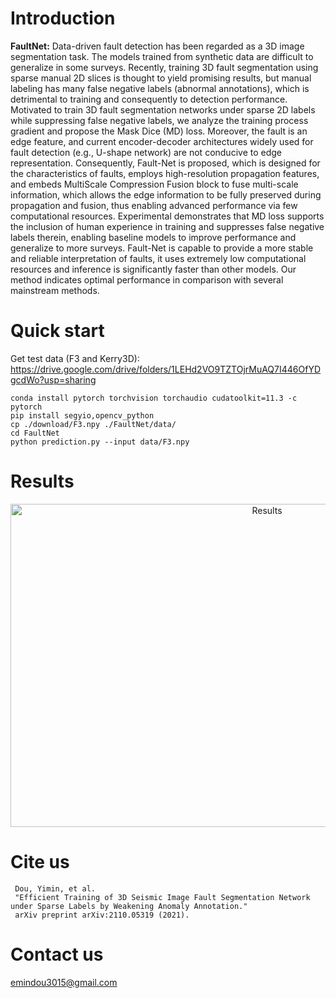 # Introduction

**FaultNet:**
Data-driven fault detection has been regarded as a 3D image segmentation task. The models trained from synthetic data are difficult to generalize in some surveys. Recently, training 3D fault segmentation using sparse manual 2D slices is thought to yield promising results, but manual labeling has many false negative labels (abnormal annotations), which is detrimental to training and consequently to detection performance. Motivated to train 3D fault segmentation networks under sparse 2D labels while suppressing false negative labels, we analyze the training process gradient and propose the Mask Dice (MD) loss. Moreover, the fault is an edge feature, and current encoder-decoder architectures widely used for fault detection (e.g., U-shape network) are not conducive to edge representation. Consequently, Fault-Net is proposed, which is designed for the characteristics of faults, employs high-resolution propagation features, and embeds MultiScale Compression Fusion block to fuse multi-scale information, which allows the edge information to be fully preserved during propagation and fusion, thus enabling advanced performance via few computational resources. Experimental demonstrates that MD loss supports the inclusion of human experience in training and suppresses false negative labels therein, enabling baseline models to improve performance and generalize to more surveys. Fault-Net is capable to provide a more stable and reliable interpretation of faults, it uses extremely low computational resources and inference is significantly faster than other models. Our method indicates optimal performance in comparison with several mainstream methods.

# Quick start
Get test data (F3 and Kerry3D): https://drive.google.com/drive/folders/1LEHd2VO9TZTOjrMuAQ7I446OfYDgcdWo?usp=sharing
    
    conda install pytorch torchvision torchaudio cudatoolkit=11.3 -c pytorch
    pip install segyio,opencv_python
    cp ./download/F3.npy ./FaultNet/data/
    cd FaultNet
    python prediction.py --input data/F3.npy

# Results
<div align=center><img src="https://github.com/douyimin/FaultNet/blob/main/results/output.png" width="805" height="517" alt="Results"/><br/></div>

# Cite us
   
     Dou, Yimin, et al. 
     "Efficient Training of 3D Seismic Image Fault Segmentation Network under Sparse Labels by Weakening Anomaly Annotation."
     arXiv preprint arXiv:2110.05319 (2021).

# Contact us
emindou3015@gmail.com
